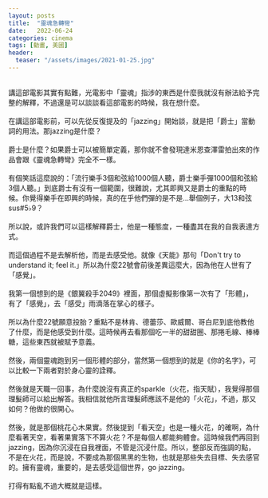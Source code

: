 ```yaml
---
layout: posts
title:  "靈魂急轉彎"
date:   2022-06-24
categories: cinema
tags: [動畫, 美國]
header: 
  teaser: "/assets/images/2021-01-25.jpg"
---
```

<br>
講這部電影其實有點難，光電影中「靈魂」指涉的東西是什麼我就沒有辦法給予完整的解釋，不過還是可以談談看這部電影的時候，我在想什麼。<br><br>
在講這部電影前，可以先從反復提及的「jazzing」開始談，就是把「爵士」當動詞的用法。那jazzing是什麼？<br><br>
爵士是什麼？如果爵士可以被簡單定義，那你就不會發現達米恩查澤雷拍出來的作品會跟《靈魂急轉彎》完全不一樣。<br><br>
有個笑話這麼說的：「流行樂手3個和弦給1000個人聽，爵士樂手彈1000個和弦給3個人聽。」到底爵士有沒有一個範圍，很難說，尤其即興又是爵士的重點的時候。你覺得樂手在即興的時候，真的在乎他們彈的是不是…舉個例子，大13和弦sus#5♭9？<br><br>
所以說，或許我們可以這樣解釋爵士，他是一種態度，一種盡其在我的自我表達方式。<br><br>
而這個過程不是去解析他，而是去感受他。就像《天能》那句「Don't try to understand it; feel it.」所以為什麼22號會前後差異這麼大，因為他在人世有了「感覺」。<br><br>
我第一個想到的是《銀翼殺手2049》裡面，那個虛擬影像第一次有了「形體」，有了「感覺」，去「感受」雨滴落在掌心的樣子。<br><br>
所以為什麼22號願意投胎？重點不是林肯、德蕾莎、歐威爾、哥白尼到底他教他了什麼，而是他感受到什麼。這時候再去看那個吃一半的甜甜圈、那捲毛線、棒棒糖，這些東西就被賦予意義。<br><br>
然後，兩個靈魂跑到另一個形體的部分，當然第一個想到的就是《你的名字》，可以比較一下兩者對於身心靈的詮釋。<br><br>
然後就是天職一回事，為什麼說沒有真正的sparkle（火花，指天賦），我覺得那個理髮師可以給出解答。我相信就他所言理髮師應該不是他的「火花」，不過，那又如何？他做的很開心。<br><br>
然後，就是那個桃花心木果實。然後提到「看天空」也是一種火花，的確啊，為什麼看著天空，看著果實落下不算火花？不是每個人都能夠體會。這時候我們再回到jazzing，因為你沉浸在自我裡面，不管是沉浸什麼。所以，整部反而強調的點，不是在火花，而是說，不要成為那個黑黑的生物，也就是那些失去目標、失去感官的。擁有靈魂，重要的，是去感受這個世界，go jazzing。<br><br>
打得有點亂不過大概就是這樣。<br><br>